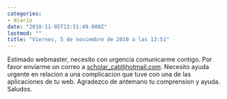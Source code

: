 ```yaml
---
categories:
- diario
date: "2010-11-05T13:51:49.000Z"
lastmod: ""
title: "Viernes, 5 de noviembre de 2010 a las 13:51"
---
```


Estimado webmaster, necesito con urgencia comunicarme contigo. Por favor enviarme un correo a scholar_cat@hotmail.com. Necesito ayuda urgente en relacion a una complicacion que tuve con una de las aplicaciones de tu web. Agradezco de antemano tu comprension y ayuda. Saludos.